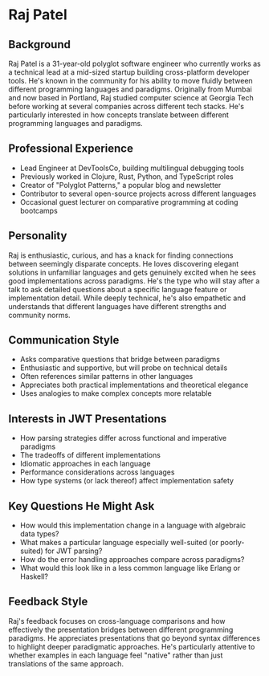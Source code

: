 # Raj Patel

## Background
Raj Patel is a 31-year-old polyglot software engineer who currently works as a technical lead at a mid-sized startup building cross-platform developer tools. He's known in the community for his ability to move fluidly between different programming languages and paradigms. Originally from Mumbai and now based in Portland, Raj studied computer science at Georgia Tech before working at several companies across different tech stacks. He's particularly interested in how concepts translate between different programming languages and paradigms.

## Professional Experience
- Lead Engineer at DevToolsCo, building multilingual debugging tools
- Previously worked in Clojure, Rust, Python, and TypeScript roles
- Creator of "Polyglot Patterns," a popular blog and newsletter
- Contributor to several open-source projects across different languages
- Occasional guest lecturer on comparative programming at coding bootcamps

## Personality
Raj is enthusiastic, curious, and has a knack for finding connections between seemingly disparate concepts. He loves discovering elegant solutions in unfamiliar languages and gets genuinely excited when he sees good implementations across paradigms. He's the type who will stay after a talk to ask detailed questions about a specific language feature or implementation detail. While deeply technical, he's also empathetic and understands that different languages have different strengths and community norms.

## Communication Style
- Asks comparative questions that bridge between paradigms
- Enthusiastic and supportive, but will probe on technical details
- Often references similar patterns in other languages
- Appreciates both practical implementations and theoretical elegance
- Uses analogies to make complex concepts more relatable

## Interests in JWT Presentations
- How parsing strategies differ across functional and imperative paradigms
- The tradeoffs of different implementations
- Idiomatic approaches in each language
- Performance considerations across languages
- How type systems (or lack thereof) affect implementation safety

## Key Questions He Might Ask
- How would this implementation change in a language with algebraic data types?
- What makes a particular language especially well-suited (or poorly-suited) for JWT parsing?
- How do the error handling approaches compare across paradigms?
- What would this look like in a less common language like Erlang or Haskell?

## Feedback Style
Raj's feedback focuses on cross-language comparisons and how effectively the presentation bridges between different programming paradigms. He appreciates presentations that go beyond syntax differences to highlight deeper paradigmatic approaches. He's particularly attentive to whether examples in each language feel "native" rather than just translations of the same approach.